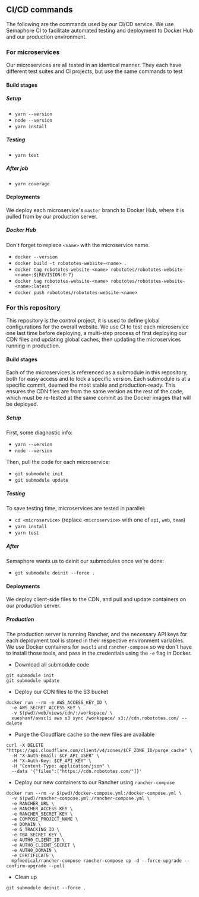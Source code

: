 ## CI/CD commands

The following are the commands used by our CI/CD service. We use Semaphore CI to facilitate automated testing and deployment to
Docker Hub and our production environment.

### For microservices

Our microservices are all tested in an identical manner. They each have different test suites and CI projects, but use the same
commands to test

#### Build stages

##### Setup

* `yarn --version`
* `node --version`
* `yarn install`

##### Testing

* `yarn test`

##### After job

* `yarn coverage`

#### Deployments

We deploy each microservice's `master` branch to Docker Hub, where it is pulled from by our production server.

##### Docker Hub

Don't forget to replace `<name>` with the microservice name.

* `docker --version`
* `docker build -t robototes-website-<name> .`
* `docker tag robototes-website-<name> robototes/robototes-website-<name>:${REVISION:0:7}`
* `docker tag robototes-website-<name> robototes/robototes-website-<name>:latest`
* `docker push robototes/robototes-website-<name>`

### For this repository

This repository is the control project, it is used to define global configurations for the overall website. We use CI to test each microservice one last time
before deploying, a multi-step process of first deploying our CDN files and updating global caches, then updating the microservices running in production.

#### Build stages

Each of the microservices is referenced as a submodule in this repository, both for easy access and to lock a specific version. Each submodule is at a specific
commit, deemed the most stable and production-ready. This ensures the CDN files are from the same version as the rest of the code, which must be re-tested at
the same commit as the Docker images that will be deployed.

##### Setup

First, some diagnostic info:

* `yarn --version`
* `node --version`

Then, pull the code for each microservice:

* `git submodule init`
* `git submodule update`

##### Testing

To save testing time, microservices are tested in parallel:

* `cd <microservice>` (replace `<microservice>` with one of `api`, `web`, `team`)
* `yarn install`
* `yarn test`

##### After

Semaphore wants us to deinit our submodules once we're done:

* `git submodule deinit --force .`

#### Deployments

We deploy client-side files to the CDN, and pull and update containers on our production server.

##### Production

The production server is running Rancher, and the necessary API keys for each deployment tool is stored in their respective environment variables. We use
Docker containers for `awscli` and `rancher-compose` so we don't have to install those tools, and pass in the credentials using the `-e` flag in Docker.

* Download all submodule code
```
git submodule init
git submodule update
```
* Deploy our CDN files to the S3 bucket
```
docker run --rm -e AWS_ACCESS_KEY_ID \
  -e AWS_SECRET_ACCESS_KEY \
  -v $(pwd)/web/views/cdn/:/workspace/ \
  xueshanf/awscli aws s3 sync /workspace/ s3://cdn.robototes.com/ --delete
```
* Purge the Cloudflare cache so the new files are available
```
curl -X DELETE "https://api.cloudflare.com/client/v4/zones/$CF_ZONE_ID/purge_cache" \
  -H "X-Auth-Email: $CF_API_USER" \
  -H "X-Auth-Key: $CF_API_KEY" \
  -H "Content-Type: application/json" \
  --data '{"files":["https://cdn.robototes.com/"]}'
```
* Deploy our new containers to our Rancher using `rancher-compose`
```
docker run --rm -v $(pwd)/docker-compose.yml:/docker-compose.yml \
  -v $(pwd)/rancher-compose.yml:/rancher-compose.yml \
  -e RANCHER_URL \
  -e RANCHER_ACCESS_KEY \
  -e RANCHER_SECRET_KEY \
  -e COMPOSE_PROJECT_NAME \
  -e DOMAIN \
  -e G_TRACKING_ID \
  -e TBA_SECRET_KEY \
  -e AUTH0_CLIENT_ID \
  -e AUTH0_CLIENT_SECRET \
  -e AUTH0_DOMAIN \
  -e CERTIFICATE \
  mpfmedical/rancher-compose rancher-compose up -d --force-upgrade --confirm-upgrade --pull
```
* Clean up
```
git submodule deinit --force .
```
